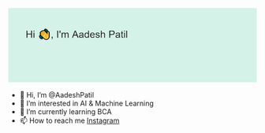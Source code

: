 <img src="https://github.com/AadeshPatil/AadeshPatil/blob/main/header.png" alt="banner that says abt Aadesh patil">

- 👋 Hi, I’m @AadeshPatil
- 👀 I’m interested in AI & Machine Learning
- 🌱 I’m currently learning BCA 
- 📫 How to reach me <a href="htttp://instagram.com/aadesh.patil_">Instagram</a>
<!---
AadeshPatil/AadeshPatil is a ✨ special ✨ repository because its `README.md` (this file) appears on your GitHub profile.
You can click the Preview link to take a look at your changes.
--->
